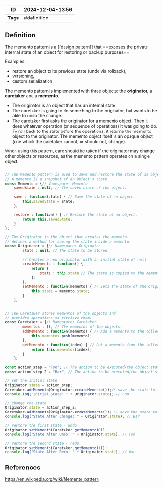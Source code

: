 | ID       | 2024-12-04-13:56 |
| -------- | ---------------- |
| **Tags** | #definition      |
## Definition

The memento pattern is a [[design pattern]] that ==exposes the private internal state of an object for restoring or backup purposes==

Examples:
- restore an object to its previous state (undo via rollback),
- versioning,
- custom serialization

The memento pattern is implemented with three objects: the **originator**, a **caretaker** and a **memento**. 
- The originator is an object that has an internal state
- The caretaker is going to do something to the originator, but wants to be able to undo the change.
- The caretaker first asks the originator for a memento object. Then it does whatever operation (or sequence of operations) it was going to do. To roll back to the state before the operations, it returns the memento object to the originator. The memento object itself is an opaque object (one which the caretaker cannot, or should not, change).

When using this pattern, care should be taken if the originator may change other objects or resources, as the memento pattern operates on a single object.


```javascript

// The Memento pattern is used to save and restore the state of an object.
// A memento is a snapshot of an object's state.
const Memento = {// Namespace: Memento
    savedState : null, // The saved state of the object.

    save : function(state) { // Save the state of an object.
        this.savedState = state;
    },

    restore : function() { // Restore the state of an object.
        return this.savedState;
    }
};

// The Originator is the object that creates the memento.
// defines a method for saving the state inside a memento.
const Originator = {// Namespace: Originator
        state : null, // The state to be stored

        // Creates a new originator with an initial state of null
        createMemento : function() { 
            return {
                state : this.state // The state is copied to the memento.
            };
        },
        setMemento : function(memento) { // Sets the state of the originator from a memento
            this.state = memento.state;
        }
    };


// The Caretaker stores mementos of the objects and
// provides operations to retrieve them.
const Caretaker = {// Namespace: Caretaker
        mementos : [], // The mementos of the objects.
        addMemento : function(memento) { // Add a memento to the collection.
            this.mementos.push(memento);
        },
        getMemento : function(index) { // Get a memento from the collection.
            return this.mementos[index];
        }
    };

const action_step = "Foo"; // The action to be executed/the object state to be stored.
const action_step_2 = "Bar"; // The action to be executed/the object state to be stored.

// set the initial state
Originator.state = action_step;
Caretaker.addMemento(Originator.createMemento());// save the state to the history
console.log("Initial State: " + Originator.state); // Foo

// change the state
Originator.state = action_step_2;
Caretaker.addMemento(Originator.createMemento()); // save the state to the history
console.log("State After Change: " + Originator.state); // Bar

// restore the first state - undo
Originator.setMemento(Caretaker.getMemento(0));
console.log("State After Undo: " + Originator.state); // Foo

// restore the second state - redo
Originator.setMemento(Caretaker.getMemento(1));
console.log("State After Redo: " + Originator.state); // Bar

```
## References
https://en.wikipedia.org/wiki/Memento_pattern